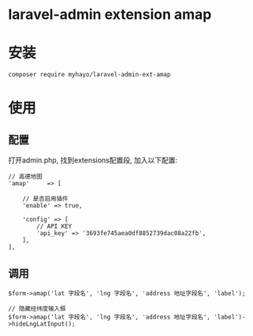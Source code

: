 laravel-admin extension amap
======

# 安装

    composer require myhayo/laravel-admin-ext-amap

# 使用
## 配置
打开admin.php, 找到extensions配置段, 加入以下配置:
    
    // 高德地图
    'amap'     => [
    
        // 是否启用插件
        'enable' => true,
    
        'config' => [
            // API KEY
            'api_key' => '3693fe745aea0df8852739dac08a22fb',
        ],
    ],

## 调用
    
    $form->amap('lat 字段名', 'lng 字段名', 'address 地址字段名', 'label');
    
    // 隐藏经纬度输入框
    $form->amap('lat 字段名', 'lng 字段名', 'address 地址字段名', 'label')->hideLngLatInput();
